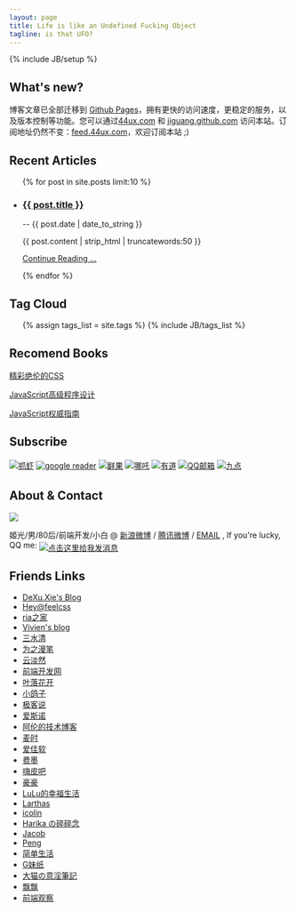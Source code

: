 ```yaml
---
layout: page
title: Life is like an Undefined Fucking Object
tagline: is that UFO?
---
```

{% include JB/setup %}

## What's new?

博客文章已全部迁移到 <a href="http://pages.github.com/" target="_blank" title="Github Pages">Github Pages</a>，拥有更快的访问速度，更稳定的服务，以及版本控制等功能。您可以通过[44ux.com](http://www.44ux.com) 和 [jiguang.github.com](http://jiguang.github.com) 访问本站。订阅地址仍然不变：<a href="http://feed.44ux.com" title="feed.44ux.com" target="_blank">feed.44ux.com</a>，欢迎订阅本站 ;)

## Recent Articles

<ul class="posts index_posts">
  {% for post in site.posts limit:10 %}
    <li><h3><a class="tit" href="{{ BASE_PATH }}{{ post.url }}" target="_blank" title="{{ post.title }}">{{ post.title }}</a></h3> -- <span class="post-sub">{{ post.date | date_to_string }}</span>
        <!--<a class="comment" href="http://44ux.com{{ BASE_PATH }}{{ post.url }}#disqus_thread" data-disqus-identifier="article_1_identifier">link</a>-->
        <p class="abstract">{{ post.content | strip_html | truncatewords:50 }}</p>
        <p class="more"><a href="{{ BASE_PATH }}{{ post.url }}"  target="_blank" title="Read more...">Continue Reading ...</a></p>
    </li>
  {% endfor %}
</ul>

## Tag Cloud

<ul class="tag_box inline">
  {% assign tags_list = site.tags %}
  {% include JB/tags_list %}
</ul>

## Recomend Books

<div class="rec-book">
<a target="_blank" href="http://union.dangdang.com/transfer.php?sys_id=1&ad_type=10&from=P-267863&backurl=http%3A%2F%2Fproduct.dangdang.com%2Fproduct.aspx%3Fproduct_id%3D22785480">精彩绝伦的CSS</a>

<a target="_blank" href="http://union.dangdang.com/transfer.php?sys_id=1&ad_type=10&from=P-267863&backurl=http%3A%2F%2Fproduct.dangdang.com%2Fproduct.aspx%3Fproduct_id%3D22628333">JavaScript高级程序设计</a>

<a target="_blank" href="http://union.dangdang.com/transfer.php?sys_id=1&ad_type=10&from=P-267863&backurl=http%3A%2F%2Fproduct.dangdang.com%2Fproduct.aspx%3Fproduct_id%3D22722790">JavaScript权威指南</a>
</div>

## Subscribe

<div class="feed">
<!-- Feedsky FEED发布代码开始 -->
<!-- FEED自动发现标记开始 -->
<link title="RSS 2.0" type="application/rss+xml" href="http://feed.44ux.com" rel="alternate" />
<!-- FEED自动发现标记结束 -->
<a href="http://www.zhuaxia.com/add_channel.php?url=http://feed.44ux.com" target="_blank"><img border="0" src="http://img.feedsky.com/images/icon_subshot02_zhuaxia.gif" alt="&#25235;&#34430;" vspace="2" style="margin-bottom:3px" ></a>
<a href="http://fusion.google.com/add?feedurl=http://feed.44ux.com" target="_blank"><img border="0" src="http://img.feedsky.com/images/icon_subshot02_google.gif" alt="google reader" vspace="2" style="margin-bottom:3px" ></a>
<a href="http://www.xianguo.com/subscribe.php?url=http://feed.44ux.com" target="_blank"><img border="0" src="http://img.feedsky.com/images/icon_subshot02_xianguo.gif" alt="&#40092;&#26524;" vspace="2" style="margin-bottom:3px" ></a>
<a href="http://inezha.com/add?url=http://feed.44ux.com" target="_blank"><img border="0" src="http://img.feedsky.com/images/icon_subshot02_nazha.gif" alt="&#21738;&#21522;" vspace="2" style="margin-bottom:3px" ></a>
<a href="http://reader.youdao.com/b.do?keyfrom=feedsky&url=http://feed.44ux.com" target="_blank"><img border="0" src="http://img.feedsky.com/images/icon_subshot02_youdao.gif" alt="&#26377;&#36947;" vspace="2" style="margin-bottom:3px" ></a>
<a href="http://mail.qq.com/cgi-bin/feed?u=http://feed.44ux.com" target="_blank"><img border="0" src="http://img.feedsky.com/images/icon_subshot02_qq.gif" alt="QQ&#37038;&#31665;" vspace="2" style="margin-bottom:3px" ></a>
<a href="http://9.douban.com/reader/subscribe?url=http://feed.44ux.com" target="_blank"><img border="0" src="http://img.feedsky.com/images/icon_subshot02_douban.gif" alt="&#20061;&#28857;" vspace="2" style="margin-bottom:3px" ></a>
<!-- Feedsky FEED发布代码结束 -->
</div>

## About & Contact

<div class="contact">
<p>
<a href="http://weibo.com/u/1541312947?s=6uyXnP" target="_blank"><img border="0" src="http://service.t.sina.com.cn/widget/qmd/1541312947/c6926a93/1.png"/></a> </p>
姬光/男/80后/前端开发/小白 @
<a href="http://weibo.com/jiguang1984" title="新浪微博" target="_blank">新浪微博</a> /
<a href="http://t.qq.com/jiguang1984" title="腾讯微博" target="_blank">腾讯微博</a> /
<a href="mailto:jiguang1984@gmail.com" title="Email Me">EMAIL</a>
, If you're lucky, QQ me:  <a target="_blank" href="http://sighttp.qq.com/authd?IDKEY=f8942300d9c8ce7cad4b929faeccf20eb6fc117ed5edb2a8"><img border="0"  src="http://wpa.qq.com/imgd?IDKEY=f8942300d9c8ce7cad4b929faeccf20eb6fc117ed5edb2a8&pic=41" alt="点击这里给我发消息" title="点击这里给我发消息" style="vertical-align:-5px;"></a>
</div>

## Friends Links

<ul class="friends-links">
    <li><a href="http://xiedexu.cn/" target="_blank">DeXu.Xie's Blog</a></li>
    <li><a href="http://www.feelcss.com/" target="_blank">Hey@feelcss</a></li>
    <li><a href="http://www.36ria.com/" target="_blank">ria之家</a></li>
    <li><a href="http://vivienchen.me/" target="_blank">Vivien's blog</a></li>
    <li><a href="http://js8.in/" target="_blank">三水清</a></li>
    <li><a href="http://www.cn-cuckoo.com/" target="_blank">为之漫笔</a></li>
    <li><a href="http://yundanran.com/" target="_blank">云淡然</a></li>
    <li><a href="http://www.w3cfuns.com/" target="_blank">前端开发网</a></li>
    <li><a href="http://yekai.net/" target="_blank">叶落花开</a></li>
    <li><a href="http://hi.baidu.com/vickeychen/home" target="_blank">小鸽子</a></li>
    <li><a href="http://gtalks.net/" target="_blank">极客说</a></li>
    <li><a href="http://isnowe.com/" target="_blank">爱斯诺</a></li>
    <li><a href="http://lison.sinaapp.com/" target="_blank">阿伦的技术博客</a></li>
    <li><a href="http://www.wheattime.com/" target="_blank">麦时</a></li>
    <li><a href="http://www.92app.com/" target="_blank">爱佳软</a></li>
    <li><a href="http://www.feimos.com/" target="_blank">费墨</a></li>
    <li><a href="http://haipi8.com/" target="_blank" title="坤哥">嗨皮吧</a></li>
    <li><a href="http://www.hohoo.me/" target="_blank">豪豪</a></li>
    <li><a href="http://www.sannielu.com/" target="_blank">LuLu的幸福生活</a></li>
    <li><a href="http://lasas.me/" target="_blank">Larthas</a></li>
    <li><a href="http://icolin.org/" target="_blank">icolin</a></li>
    <li><a href="http://www.bu-anjing.com/" target="_blank">Harika の碎碎念</a></li>
    <li><a href="http://www.hotels2map.com/" target="_blank">Jacob</a></li>
    <li><a href="http://www.hepeng.org/blog/" target="_blank">Peng</a></li>
    <li><a href="http://reeqi.name/" target="_blank">简单生活</a></li>
    <li><a href="http://gmeiz.me/" target="_blank">G妹纸</a></li>
    <li><a href="http://ooxx.me/" target="_blank">大猫の意淫筆記</a></li>
    <li><a href="http://pufen.net/" target="_blank">飘飘</a></li>
    <li><a href="http://www.qianduan.net/" target="_blank">前端观察</a></li>
</ul>


